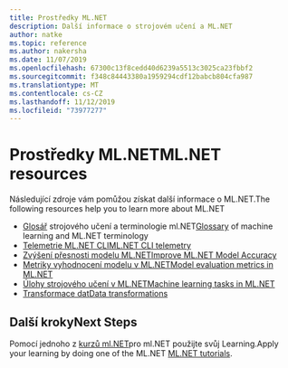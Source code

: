 ```yaml
---
title: Prostředky ML.NET
description: Další informace o strojovém učení a ML.NET
author: natke
ms.topic: reference
ms.author: nakersha
ms.date: 11/07/2019
ms.openlocfilehash: 67300c13f8cedd40d6239a5513c3025ca23fbbf2
ms.sourcegitcommit: f348c84443380a1959294cdf12babcb804cfa987
ms.translationtype: MT
ms.contentlocale: cs-CZ
ms.lasthandoff: 11/12/2019
ms.locfileid: "73977277"
---
```

# <a name="mlnet-resources"></a><span data-ttu-id="7273a-103">Prostředky ML.NET</span><span class="sxs-lookup"><span data-stu-id="7273a-103">ML.NET resources</span></span>

<span data-ttu-id="7273a-104">Následující zdroje vám pomůžou získat další informace o ML.NET.</span><span class="sxs-lookup"><span data-stu-id="7273a-104">The following resources help you to learn more about ML.NET</span></span>

- <span data-ttu-id="7273a-105">[Glosář](glossary.md) strojového učení a terminologie ml.NET</span><span class="sxs-lookup"><span data-stu-id="7273a-105">[Glossary](glossary.md) of machine learning and ML.NET terminology</span></span>
- [<span data-ttu-id="7273a-106">Telemetrie ML.NET CLI</span><span class="sxs-lookup"><span data-stu-id="7273a-106">ML.NET CLI telemetry</span></span>](ml-net-cli-telemetry.md)
- [<span data-ttu-id="7273a-107">Zvýšení přesnosti modelu ML.NET</span><span class="sxs-lookup"><span data-stu-id="7273a-107">Improve ML.NET Model Accuracy</span></span>](improve-machine-learning-model-ml-net.md)
- [<span data-ttu-id="7273a-108">Metriky vyhodnocení modelu v ML.NET</span><span class="sxs-lookup"><span data-stu-id="7273a-108">Model evaluation metrics in ML.NET</span></span>](metrics.md)
- [<span data-ttu-id="7273a-109">Úlohy strojového učení v ML.NET</span><span class="sxs-lookup"><span data-stu-id="7273a-109">Machine learning tasks in ML.NET</span></span>](tasks.md)
- [<span data-ttu-id="7273a-110">Transformace dat</span><span class="sxs-lookup"><span data-stu-id="7273a-110">Data transformations</span></span>](transforms.md)

## <a name="next-steps"></a><span data-ttu-id="7273a-111">Další kroky</span><span class="sxs-lookup"><span data-stu-id="7273a-111">Next Steps</span></span>

<span data-ttu-id="7273a-112">Pomocí jednoho z [kurzů ml.NET](../tutorials/index.md)pro ml.NET použijte svůj Learning.</span><span class="sxs-lookup"><span data-stu-id="7273a-112">Apply your learning by doing one of the ML.NET [ML.NET tutorials](../tutorials/index.md).</span></span>

